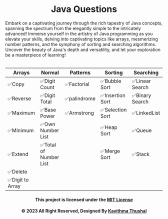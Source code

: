 <div align="center">

# Java Questions

</div>
Embark on a captivating journey through the rich tapestry of Java concepts, spanning the spectrum from the elegantly
simple to the intricately advanced! Immerse yourself in the artistry of Java programming as you elevate your skills,
delving into captivating topics like arrays, mesmerizing number patterns, and the symphony of sorting and searching
algorithms. Uncover the beauty of Java's depth and versatility, and let your exploration be a masterpiece of learning!
<br/><br/>

<div align="center">

| Arrays          | Normal                | Patterns    | Sorting         | Searching      |
|-----------------|-----------------------|-------------|-----------------|----------------|
| ✅Copy           | ✅Digit Count          | ✅Factorial  | ✅Bubble Sort    | ✅Linear Search |
| ✅Reverse        | ✅Digit Total          | ✅palindrome | ✅Insertion Sort | ✅Binary Search |
| ✅Maximum        | ✅Base Power           | ✅Armstrong  | ✅Selection Sort | ✅LinkedList    |
| ✅Minimum        | ✅Own Number List      |             | ✅Heap Sort      | ✅Queue         |
| ✅Extend         | ✅Total of Number List |             | ✅Merge Sort     | ✅Stack         |
| ✅Delete         |                       |             |                 |                |
| ✅Digit to Array |                       |             |                 |                |

</div>

<div align="center">

#### This project is licensed under the [MIT License](LICENSE)

#### © 2023 All Right Reserved, Designed By [Kavithma Thushal](https://github.com/Thushal2001)

</div>